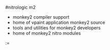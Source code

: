 #nitrologic m2 

* monkey2 compiler support
* home of vpaint application monkey2 source
* tools and utilities for monkey2 developers
* home of monkey2 nitro modules 

:=
